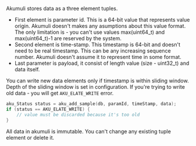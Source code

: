 Akumuli stores data as a three element tuples. 
* First element is parameter id. This is a 64-bit value that represents value origin. Akumuli doesn't makes any asumptions about this value format. The only limitation is - you can't use values max(uint64_t) and max(uint64_t)-1 are reserved by the system.
* Second element is time-stamp. This timestamp is 64-bit and doesn't need to be real timestamp. This can be any increasing sequence number. Akumuli doesn't assume it to represent time in some format.
* Last parameter is payload, it consist of length value (size - uint32_t) and data itself.

You can write new data elements only if timestamp is within sliding window. Depth of the sliding window is set in configuration. If you're trying to write old data - you will get `AKU_ELATE_WRITE` error.

```cpp
aku_Status status = aku_add_sample(db, paramId, timeStamp, data);
if (status == AKU_ELATE_WRITE) {
    // value must be discarded because it's too old
}
```

All data in akumuli is immutable. You can't change any existing tuple element or delete it.